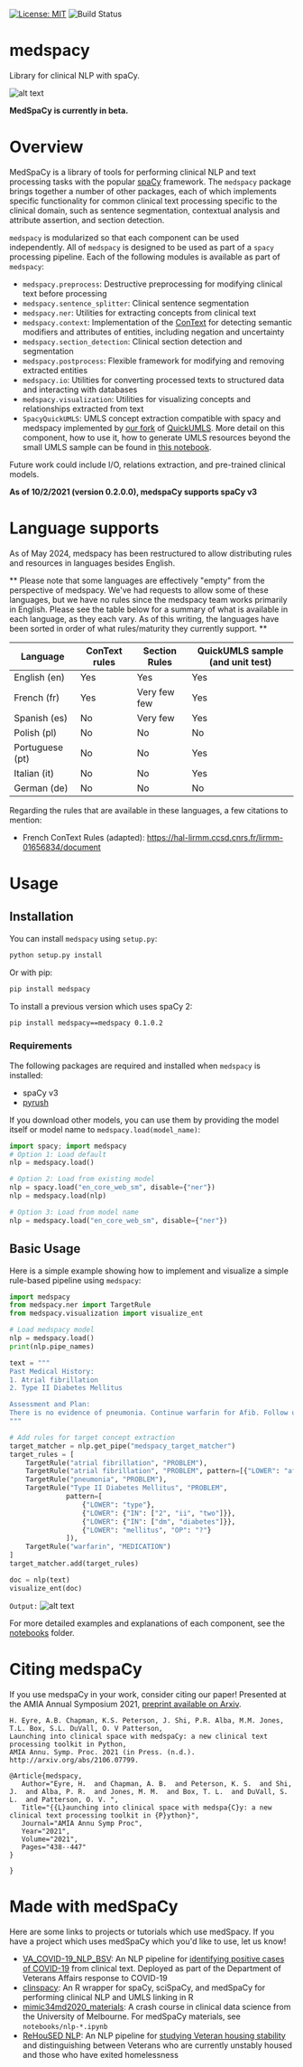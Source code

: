 [![License: MIT](https://img.shields.io/badge/License-MIT-yellow.svg)](https://opensource.org/licenses/MIT)
![Build Status](https://github.com/medspacy/medspacy/workflows/medspacy/badge.svg)

# medspacy
Library for clinical NLP with spaCy. 

![alt text](./images/medspacy_logo.png "medSpaCy logo")

**MedSpaCy is currently in beta.**


# Overview
MedSpaCy is a library of tools for performing clinical NLP and text processing tasks with the popular [spaCy](https://spacy.io) 
framework. The `medspacy` package brings together a number of other packages, each of which implements specific 
functionality for common clinical text processing specific to the clinical domain, such as sentence segmentation, 
contextual analysis and attribute assertion, and section detection.

`medspacy` is modularized so that each component can be used independently. All of `medspacy` is designed to be used 
as part of a `spacy` processing pipeline. Each of the following modules is available as part of `medspacy`:
- `medspacy.preprocess`: Destructive preprocessing for modifying clinical text before processing
- `medspacy.sentence_splitter`: Clinical sentence segmentation
- `medspacy.ner`: Utilities for extracting concepts from clinical text
- `medspacy.context`: Implementation of the [ConText](https://www.sciencedirect.com/science/article/pii/S1532046409000744)
for detecting semantic modifiers and attributes of entities, including negation and uncertainty
- `medspacy.section_detection`: Clinical section detection and segmentation
- `medspacy.postprocess`: Flexible framework for modifying and removing extracted entities
- `medspacy.io`: Utilities for converting processed texts to structured data and interacting with databases
- `medspacy.visualization`: Utilities for visualizing concepts and relationships extracted from text
- `SpacyQuickUMLS`: UMLS concept extraction compatible with spacy and medspacy implemented by [our fork](https://github.com/medspacy/QuickUMLS) of [QuickUMLS](https://github.com/Georgetown-IR-Lab/QuickUMLS). More detail on this component, how to use it, how to generate UMLS resources beyond the small UMLS sample can be found in [this notebook](notebooks/11a-QuickUMLS_Extraction_Defaults.ipynb).

Future work could include I/O, relations extraction, and pre-trained clinical models.

**As of 10/2/2021 (version 0.2.0.0), medspaCy supports spaCy v3**

# Language supports
As of May 2024, medspacy has been restructured to allow distributing rules and resources in languages besides English.

** Please note that some languages are effectively "empty" from the perspective of medspacy.  We've had requests to allow some of these languages, but we have no rules since the medspacy team works primarily in English.  Please see the table below for a summary of what is available in each language, as they each vary.  As of this writing, the languages have been sorted in order of what rules/maturity they currently support. **


| Language         | ConText rules | Section Rules | QuickUMLS sample (and unit test) |
|------------------|---------------|---------------|------------------------|
| English (en) | Yes | Yes | Yes |
| French (fr) | Yes | Very few few | Yes |
| Spanish (es) | No | Very few | Yes |
| Polish (pl) | No | No | No |
| Portuguese (pt) | No | No | Yes |
| Italian (it) | No | No | Yes |
| German (de) | No | No | No |


Regarding the rules that are available in these languages, a few citations to mention:
* French ConText Rules (adapted): https://hal-lirmm.ccsd.cnrs.fr/lirmm-01656834/document

# Usage
## Installation

You can install `medspacy` using `setup.py`:
```bash
python setup.py install
```

Or with pip:
```bash
pip install medspacy
```

To install a previous version which uses spaCy 2:
```bash
pip install medspacy==medspacy 0.1.0.2
```

### Requirements
The following packages are required and installed when `medspacy` is installed:
- spaCy v3
- [pyrush](https://github.com/medspacy/PyRuSH)

If you download other models, you can use them by providing the model itself or model name to `medspacy.load(model_name)`:
```python
import spacy; import medspacy
# Option 1: Load default
nlp = medspacy.load()

# Option 2: Load from existing model
nlp = spacy.load("en_core_web_sm", disable={"ner"})
nlp = medspacy.load(nlp)

# Option 3: Load from model name
nlp = medspacy.load("en_core_web_sm", disable={"ner"})
```
    
## Basic Usage
Here is a simple example showing how to implement and visualize a simple rule-based pipeline using `medspacy`:
```python
import medspacy
from medspacy.ner import TargetRule
from medspacy.visualization import visualize_ent

# Load medspacy model
nlp = medspacy.load()
print(nlp.pipe_names)

text = """
Past Medical History:
1. Atrial fibrillation
2. Type II Diabetes Mellitus

Assessment and Plan:
There is no evidence of pneumonia. Continue warfarin for Afib. Follow up for management of type 2 DM.
"""

# Add rules for target concept extraction
target_matcher = nlp.get_pipe("medspacy_target_matcher")
target_rules = [
    TargetRule("atrial fibrillation", "PROBLEM"),
    TargetRule("atrial fibrillation", "PROBLEM", pattern=[{"LOWER": "afib"}]),
    TargetRule("pneumonia", "PROBLEM"),
    TargetRule("Type II Diabetes Mellitus", "PROBLEM", 
              pattern=[
                  {"LOWER": "type"},
                  {"LOWER": {"IN": ["2", "ii", "two"]}},
                  {"LOWER": {"IN": ["dm", "diabetes"]}},
                  {"LOWER": "mellitus", "OP": "?"}
              ]),
    TargetRule("warfarin", "MEDICATION")
]
target_matcher.add(target_rules)

doc = nlp(text)
visualize_ent(doc)
```

`Output:`
![alt text](./images/simple_text_visualization.png "Example of clinical text processed by medSpaCy")

For more detailed examples and explanations of each component, see the [notebooks](./notebooks) folder.

# Citing medspaCy
If you use medspaCy in your work, consider citing our paper! Presented at the AMIA Annual Symposium 2021, [preprint available on Arxiv](http://arxiv.org/abs/2106.07799).

```
H. Eyre, A.B. Chapman, K.S. Peterson, J. Shi, P.R. Alba, M.M. Jones, T.L. Box, S.L. DuVall, O. V Patterson,
Launching into clinical space with medspaCy: a new clinical text processing toolkit in Python,
AMIA Annu. Symp. Proc. 2021 (in Press. (n.d.). 
http://arxiv.org/abs/2106.07799.
```

```
@Article{medspacy,
   Author="Eyre, H.  and Chapman, A. B.  and Peterson, K. S.  and Shi, J.  and Alba, P. R.  and Jones, M. M.  and Box, T. L.  and DuVall, S. L.  and Patterson, O. V. ",
   Title="{{L}aunching into clinical space with medspa{C}y: a new clinical text processing toolkit in {P}ython}",
   Journal="AMIA Annu Symp Proc",
   Year="2021",
   Volume="2021",
   Pages="438--447"
}

}
```

# Made with medSpaCy
Here are some links to projects or tutorials which use medSpacy. If you have a project which uses medSpaCy which you'd like to use, let us know!
- [VA_COVID-19_NLP_BSV](https://github.com/abchapman93/VA_COVID-19_NLP_BSV): An NLP pipeline for [identifying positive cases of COVID-19](https://aclanthology.org/2020.nlpcovid19-acl.10/) from clinical text. Deployed as part of the Department of Veterans Affairs response to COVID-19
- [clinspacy](https://ml4lhs.github.io/clinspacy/index.html): An R wrapper for spaCy, sciSpaCy, and medSpaCy for performing clinical NLP and UMLS linking in R
- [mimic34md2020_materials](https://github.com/Melbourne-BMDS/mimic34md2020_materials): A crash course in clinical data science from the University of Melbourne. For medSpaCy materials, see `notebooks/nlp-*.ipynb`
- [ReHouSED NLP](https://github.com/abchapman93/ReHouSED): An NLP pipeline for [studying Veteran housing stability](https://www.sciencedirect.com/science/article/pii/S153204642100232X) and distinguishing between Veterans who are currently unstably housed and those who have exited homelessness
